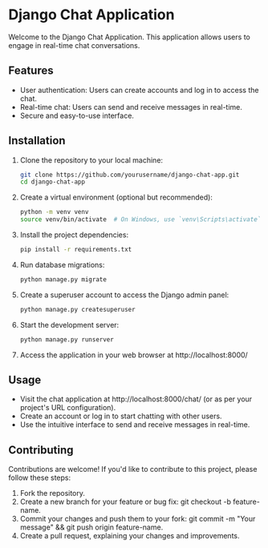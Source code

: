 # Django Chat Application

Welcome to the Django Chat Application. This application allows users to engage in real-time chat conversations.

## Features

- User authentication: Users can create accounts and log in to access the chat.
- Real-time chat: Users can send and receive messages in real-time.
- Secure and easy-to-use interface.

## Installation

1. Clone the repository to your local machine:

   ```bash
   git clone https://github.com/yourusername/django-chat-app.git
   cd django-chat-app

2. Create a virtual environment (optional but recommended):
    ```bash
    python -m venv venv 
    source venv/bin/activate  # On Windows, use `venv\Scripts\activate`
3. Install the project dependencies:
    ```bash
    pip install -r requirements.txt
4. Run database migrations:
    ```bash
    python manage.py migrate
5. Create a superuser account to access the Django admin panel:
    ```bash
    python manage.py createsuperuser
6. Start the development server:
    ```bash
    python manage.py runserver
7. Access the application in your web browser at http://localhost:8000/

## Usage
- Visit the chat application at http://localhost:8000/chat/ (or as per your project's URL configuration).
- Create an account or log in to start chatting with other users.
- Use the intuitive interface to send and receive messages in real-time.

## Contributing
Contributions are welcome! If you'd like to contribute to this project, please follow these steps:

1. Fork the repository.
2. Create a new branch for your feature or bug fix: git checkout -b feature-name.
3. Commit your changes and push them to your fork: git commit -m "Your message" && git push origin feature-name.
4. Create a pull request, explaining your changes and improvements.
